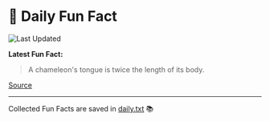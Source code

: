 # 🌟 Daily Fun Fact

![Last Updated](https://img.shields.io/badge/Last_Updated-2025_10_13-blue?style=flat-square)

**Latest Fun Fact:**

> A chameleon's tongue is twice the length of its body.

[Source](https://www.djtech.net/humor/shorty_useless_facts.htm)

---

Collected Fun Facts are saved in [daily.txt](daily.txt) 📚

